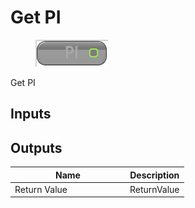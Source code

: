 # Get PI

<div align="left" data-full-width="false"><figure><img src="../../../../.gitbook/assets/get_pi.png" alt=""><figcaption></figcaption></figure></div>

Get PI

## Inputs

## Outputs

<table><thead><tr><th width="170">Name</th><th>Description</th></tr></thead><tbody><tr><td>Return Value</td><td>ReturnValue</td></tr></tbody></table>
